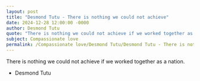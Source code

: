 ```yaml
---
layout: post
title: "Desmond Tutu - There is nothing we could not achieve"
date: 2024-12-28 12:00:00 -0000
author: Desmond Tutu
quote: "There is nothing we could not achieve if we worked together as a nation."
subject: Compassionate love
permalink: /Compassionate love/Desmond Tutu/Desmond Tutu - There is nothing we could not achieve
---
```


There is nothing we could not achieve if we worked together as a nation.

- Desmond Tutu
